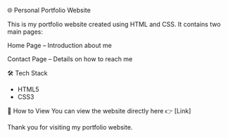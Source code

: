 🌐 Personal Portfolio Website

This is my portfolio website created using HTML and CSS.
It contains two main pages:

Home Page – Introduction about me

Contact Page – Details on how to reach me

🛠️ Tech Stack

- HTML5
- CSS3

📌 How to View
You can view the website directly here 👉 [Link]

Thank you for visiting my portfolio website.
